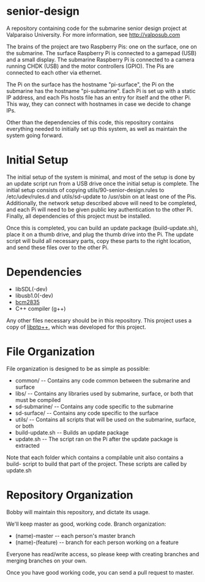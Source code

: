 senior-design
=============

A repository containing code for the submarine senior design project at
Valparaiso University.  For more information, see http://valposub.com

The brains of the project are two Raspberry Pis: one on the surface, one on the 
submarine.  The surface Raspberry Pi is connected to a gamepad (USB) and a small
display.  The submarine Raspberry Pi is connected to a camera running CHDK (USB)
and the motor controllers (GPIO).  The Pis are connected to each other via
ethernet.

The Pi on the surface has the hostname "pi-surface", the Pi on the submarine has
the hostname "pi-submarine".  Each Pi is set up with a static IP address, and
each Pis hosts file has an entry for itself and the other Pi.  This way, they
can connect with hostnames in case we decide to change IPs.

Other than the dependencies of this code, this repository contains everything 
needed to initially set up this system, as well as maintain the system going
forward.

Initial Setup
=============

The initial setup of the system is minimal, and most of the setup is done by an
update script run from a USB drive once the initial setup is complete.  The 
initial setup consists of copying utils/90-senior-design.rules to 
/etc/udev/rules.d and utils/sd-update to /usr/sbin on at least one of the Pis.
Additionally, the network setup described above will need to be completed, and 
each Pi will need to be given public key authentication to the other Pi.  
Finally, all dependencies of this project must be installed.

Once this is completed, you can build an update package (build-update.sh), place
it on a thumb drive, and plug the thumb drive into the Pi.  The update script 
will build all necessary parts, copy these parts to the right location, and send
these files over to the other Pi.

Dependencies
============

* libSDL(-dev)
* libusb1.0(-dev)
* [bcm2835](http://www.open.com.au/mikem/bcm2835/)
* C++ compiler (g++)

Any other files necessary should be in this repository. This project uses a copy
of [libptp++](http://github.com/TrueJournals/libptp--), which was developed for
this project.

File Organization
=================

File organization is designed to be as simple as possible:

* common/ -- Contains any code common between the submarine and surface
* libs/ -- Contains any libraries used by submarine, surface, or both that must 
be compiled
* sd-submarine/ -- Contains any code specific to the submarine
* sd-surface/ -- Contains any code specific to the surface
* utils/ -- Contains all scripts that will be used on the submarine, surface, or
both
* build-update.sh -- Builds an update package
* update.sh -- The script ran on the Pi after the update package is extracted

Note that each folder which contains a compilable unit also contains a build-
script to build that part of the project.  These scripts are called by update.sh

Repository Organization
=======================

Bobby will maintain this repository, and dictate its usage.

We'll keep master as good, working code.  Branch organization:
 - (name)-master -- each person's master branch
 - (name)-(feature) -- branch for each person working on a feature
 
Everyone has read/write access, so please keep with creating branches and merging branches on your own.

Once you have good working code, you can send a pull request to master.
